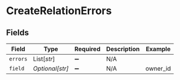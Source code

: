 # CreateRelationErrors


## Fields

| Field              | Type               | Required           | Description        | Example            |
| ------------------ | ------------------ | ------------------ | ------------------ | ------------------ |
| `errors`           | List[*str*]        | :heavy_minus_sign: | N/A                |                    |
| `field`            | *Optional[str]*    | :heavy_minus_sign: | N/A                | owner_id           |